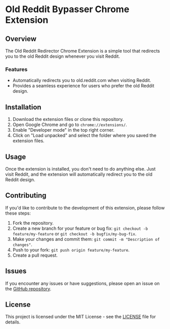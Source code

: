 # Old Reddit Bypasser Chrome Extension

## Overview

The Old Reddit Redirector Chrome Extension is a simple tool that redirects you to the old Reddit design whenever you visit Reddit.

### Features

- Automatically redirects you to old.reddit.com when visiting Reddit.
- Provides a seamless experience for users who prefer the old Reddit design.

## Installation

1. Download the extension files or clone this repository.
2. Open Google Chrome and go to `chrome://extensions/`.
3. Enable "Developer mode" in the top right corner.
4. Click on "Load unpacked" and select the folder where you saved the extension files.

## Usage

Once the extension is installed, you don't need to do anything else. Just visit Reddit, and the extension will automatically redirect you to the old Reddit design.

## Contributing

If you'd like to contribute to the development of this extension, please follow these steps:

1. Fork the repository.
2. Create a new branch for your feature or bug fix: `git checkout -b feature/my-feature` or `git checkout -b bugfix/my-bug-fix`.
3. Make your changes and commit them: `git commit -m "Description of changes"`.
4. Push to your fork: `git push origin feature/my-feature`.
5. Create a pull request.

## Issues

If you encounter any issues or have suggestions, please open an issue on the [GitHub repository](https://github.com/yourusername/old-reddit-redirector).

## License

This project is licensed under the MIT License - see the [LICENSE](LICENSE) file for details.
